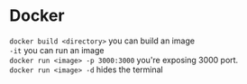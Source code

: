 # Docker
``docker build <directory>`` you can build an image
<br/>
``-it`` you can run an image
<br/>
``docker run <image> -p 3000:3000`` you're exposing 3000 port.
<br/>
``docker run <image> -d`` hides the terminal
